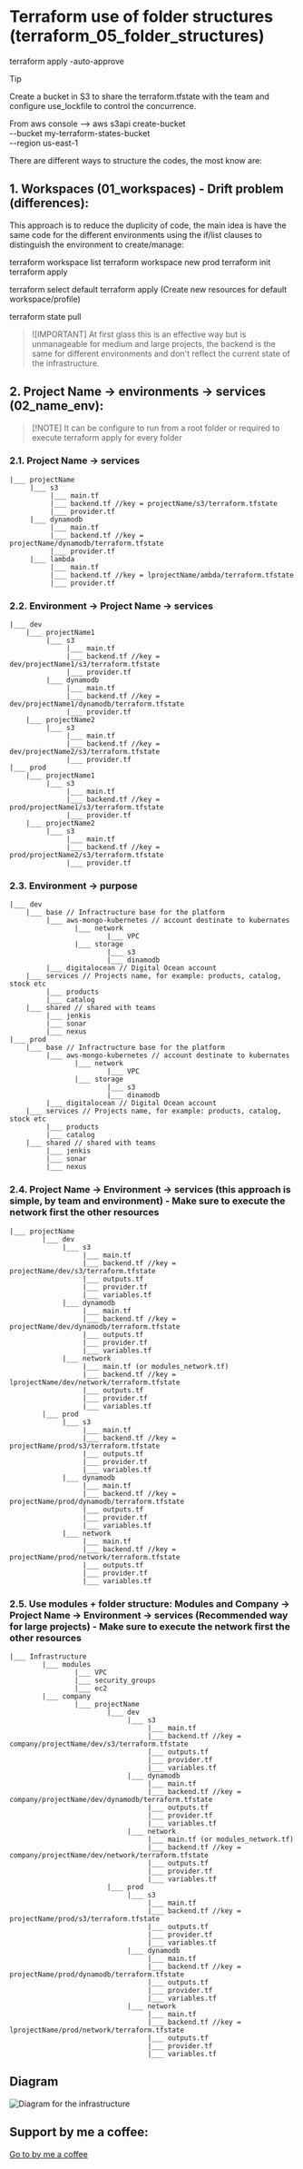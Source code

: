 # Terraform use of folder structures (terraform_05_folder_structures)

terraform apply -auto-approve

> [!TIP]
> Create a bucket in S3 to share the terraform.tfstate with the team and configure use_lockfile to control the concurrence.

From aws console -->
aws s3api create-bucket \
 --bucket my-terraform-states-bucket \
 --region us-east-1

There are different ways to structure the codes, the most know are:

## 1. Workspaces (01_workspaces) - Drift problem (differences):

This approach is to reduce the duplicity of code, the main idea is have the same code for the different environments using the if/list clauses to distinguish the environment to create/manage:

terraform workspace list
terraform workspace new prod
terraform init
terraform apply

terraform select default
terraform apply (Create new resources for default workspace/profile)

terraform state pull

> ![IMPORTANT] At first glass this is an effective way but is unmanageable for medium and large projects, the backend is the same for different environments and don't reflect the current state of the infrastructure.

## 2. Project Name -> environments -> services (02_name_env):

> [!NOTE] It can be configure to run from a root folder or required to execute terraform apply for every folder

### 2.1. Project Name -> services

    |___ projectName
         |___ s3
              |___ main.tf
              |___ backend.tf //key = projectName/s3/terraform.tfstate
              |___ provider.tf
         |___ dynamodb
              |___ main.tf
              |___ backend.tf //key = projectName/dynamodb/terraform.tfstate
              |___ provider.tf
         |___ lambda
              |___ main.tf
              |___ backend.tf //key = lprojectName/ambda/terraform.tfstate
              |___ provider.tf

### 2.2. Environment -> Project Name -> services

    |___ dev
        |___ projectName1
             |___ s3
                  |___ main.tf
                  |___ backend.tf //key = dev/projectName1/s3/terraform.tfstate
                  |___ provider.tf
             |___ dynamodb
                  |___ main.tf
                  |___ backend.tf //key = dev/projectName1/dynamodb/terraform.tfstate
                  |___ provider.tf
        |___ projectName2
             |___ s3
                  |___ main.tf
                  |___ backend.tf //key = dev/projectName2/s3/terraform.tfstate
                  |___ provider.tf
    |___ prod
        |___ projectName1
             |___ s3
                  |___ main.tf
                  |___ backend.tf //key = prod/projectName1/s3/terraform.tfstate
                  |___ provider.tf
        |___ projectName2
             |___ s3
                  |___ main.tf
                  |___ backend.tf //key = prod/projectName2/s3/terraform.tfstate
                  |___ provider.tf

### 2.3. Environment -> purpose

    |___ dev
        |___ base // Infractructure base for the platform
             |___ aws-mongo-kubernetes // account destinate to kubernates
                    |___ network
                            |___ VPC
                    |___ storage
                            |___ s3
                            |___ dinamodb
             |___ digitalocean // Digital Ocean account
        |___ services // Projects name, for example: products, catalog, stock etc
             |___ products
             |___ catalog
        |___ shared // shared with teams
             |___ jenkis
             |___ sonar
             |___ nexus
    |___ prod
        |___ base // Infractructure base for the platform
             |___ aws-mongo-kubernetes // account destinate to kubernates
                    |___ network
                            |___ VPC
                    |___ storage
                            |___ s3
                            |___ dinamodb
             |___ digitalocean // Digital Ocean account
        |___ services // Projects name, for example: products, catalog, stock etc
             |___ products
             |___ catalog
        |___ shared // shared with teams
             |___ jenkis
             |___ sonar
             |___ nexus

### 2.4. Project Name -> Environment -> services (this approach is simple, by team and environment) - Make sure to execute the network first the other resources

    |___ projectName
            |___ dev
                 |___ s3
                      |___ main.tf
                      |___ backend.tf //key = projectName/dev/s3/terraform.tfstate
                      |___ outputs.tf
                      |___ provider.tf
                      |___ variables.tf
                 |___ dynamodb
                      |___ main.tf
                      |___ backend.tf //key = projectName/dev/dynamodb/terraform.tfstate
                      |___ outputs.tf
                      |___ provider.tf
                      |___ variables.tf
                 |___ network
                      |___ main.tf (or modules_network.tf)
                      |___ backend.tf //key = lprojectName/dev/network/terraform.tfstate
                      |___ outputs.tf
                      |___ provider.tf
                      |___ variables.tf
            |___ prod
                 |___ s3
                      |___ main.tf
                      |___ backend.tf //key = projectName/prod/s3/terraform.tfstate
                      |___ outputs.tf
                      |___ provider.tf
                      |___ variables.tf
                 |___ dynamodb
                      |___ main.tf
                      |___ backend.tf //key = projectName/prod/dynamodb/terraform.tfstate
                      |___ outputs.tf
                      |___ provider.tf
                      |___ variables.tf
                 |___ network
                      |___ main.tf
                      |___ backend.tf //key = projectName/prod/network/terraform.tfstate
                      |___ outputs.tf
                      |___ provider.tf
                      |___ variables.tf

### 2.5. Use modules + folder structure: Modules and Company -> Project Name -> Environment -> services (Recommended way for large projects) - Make sure to execute the network first the other resources

    |___ Infrastructure
            |___ modules
                    |___ VPC
                    |___ security_groups
                    |___ ec2
            |___ company
                    |___ projectName
                            |___ dev
                                 |___ s3
                                      |___ main.tf
                                      |___ backend.tf //key = company/projectName/dev/s3/terraform.tfstate
                                      |___ outputs.tf
                                      |___ provider.tf
                                      |___ variables.tf
                                 |___ dynamodb
                                      |___ main.tf
                                      |___ backend.tf //key = company/projectName/dev/dynamodb/terraform.tfstate
                                      |___ outputs.tf
                                      |___ provider.tf
                                      |___ variables.tf
                                 |___ network
                                      |___ main.tf (or modules_network.tf)
                                      |___ backend.tf //key = company/projectName/dev/network/terraform.tfstate
                                      |___ outputs.tf
                                      |___ provider.tf
                                      |___ variables.tf
                            |___ prod
                                 |___ s3
                                      |___ main.tf
                                      |___ backend.tf //key = projectName/prod/s3/terraform.tfstate
                                      |___ outputs.tf
                                      |___ provider.tf
                                      |___ variables.tf
                                 |___ dynamodb
                                      |___ main.tf
                                      |___ backend.tf //key = projectName/prod/dynamodb/terraform.tfstate
                                      |___ outputs.tf
                                      |___ provider.tf
                                      |___ variables.tf
                                 |___ network
                                      |___ main.tf
                                      |___ backend.tf //key = lprojectName/prod/network/terraform.tfstate
                                      |___ outputs.tf
                                      |___ provider.tf
                                      |___ variables.tf

## Diagram

![Diagram for the infrastructure](https://github.com/mgallegoa/infraestructure-as-code/tree/main/terraform_05_folder_structures/05_folder_structures_aws_createVPCandEC2Instance.jpg "Infrastructure diagram")

## Support by me a coffee:

[Go to by me a coffee](https://buymeacoffee.com/manuelarias)
